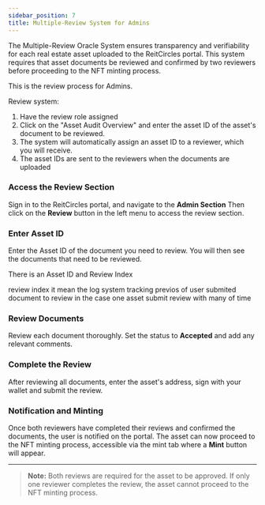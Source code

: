 ```yaml
---
sidebar_position: 7
title: Multiple-Review System for Admins
---
```


The Multiple-Review Oracle System ensures transparency and verifiability for each real estate asset uploaded to the ReitCircles portal. This system requires that asset documents be reviewed and confirmed by two reviewers before proceeding to the NFT minting process.

This is the review process for Admins.

Review system:
1. Have the review role assigned 
2. Click on the "Asset Audit Overview" and enter the asset ID of the asset's document to be reviewed.
3. The system will automatically assign an asset ID to a reviewer, which you will receive. 
4. The asset IDs are sent to the reviewers when the documents are uploaded

### Access the Review Section

Sign in to the ReitCircles portal, and navigate to the **Admin Section** Then click on the **Review** button in the left menu to access the review section.

### Enter Asset ID

Enter the Asset ID of the document you need to review. You will then see the documents that need to be reviewed.

There is an Asset ID and Review Index

review index it mean the log system tracking previos of user submited document to review
in the case one asset submit review with many of time

### Review Documents

Review each document thoroughly. Set the status to **Accepted** and add any relevant comments.

### Complete the Review

After reviewing all documents, enter the asset's address, sign with your wallet and submit the review.

### Notification and Minting

Once both reviewers have completed their reviews and confirmed the documents, the user is notified on the portal. The asset can now proceed to the NFT minting process, accessible via the mint tab where a **Mint** button will appear.

---

> **Note:** Both reviews are required for the asset to be approved. If only one reviewer completes the review, the asset cannot proceed to the NFT minting process.